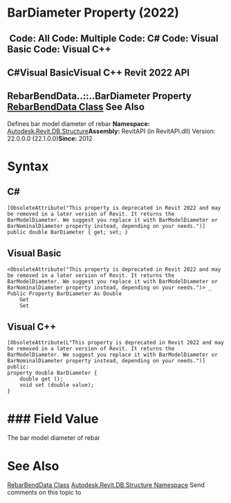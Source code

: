 # BarDiameter Property (2022)

﻿
 Code: All Code: Multiple Code: C# Code: Visual Basic Code: Visual C++   
---  
C#Visual BasicVisual C++
Revit 2022 API  
---  
RebarBendData..::..BarDiameter Property   
[RebarBendData Class](027b5619-ad82-74b3-1d78-efe86a1ef96b.md "RebarBendData Class") See Also  
---  
Defines bar model diameter of rebar 
**Namespace:** [Autodesk.Revit.DB.Structure](d586b341-f687-9d90-e96d-255806b7d4fc.md "Autodesk.Revit.DB.Structure Namespace")**Assembly:** RevitAPI (in RevitAPI.dll) Version: 22.0.0.0 (22.1.0.0)**Since:** 2012 
# Syntax
C#  
---  
```text
[ObsoleteAttribute("This property is deprecated in Revit 2022 and may be removed in a later version of Revit. It returns the BarModelDiameter. We suggest you replace it with BarModelDiameter or BarNominalDiameter property instead, depending on your needs.")]
public double BarDiameter { get; set; }
```
  
Visual Basic  
---  
```text
<ObsoleteAttribute("This property is deprecated in Revit 2022 and may be removed in a later version of Revit. It returns the BarModelDiameter. We suggest you replace it with BarModelDiameter or BarNominalDiameter property instead, depending on your needs.")> _
Public Property BarDiameter As Double
	Get
	Set
```
  
Visual C++  
---  
```text
[ObsoleteAttribute(L"This property is deprecated in Revit 2022 and may be removed in a later version of Revit. It returns the BarModelDiameter. We suggest you replace it with BarModelDiameter or BarNominalDiameter property instead, depending on your needs.")]
public:
property double BarDiameter {
	double get ();
	void set (double value);
}
```
  
# ### Field Value
The bar model diameter of rebar 
# See Also
[RebarBendData Class](027b5619-ad82-74b3-1d78-efe86a1ef96b.md "RebarBendData Class")
[Autodesk.Revit.DB.Structure Namespace](d586b341-f687-9d90-e96d-255806b7d4fc.md "Autodesk.Revit.DB.Structure Namespace")
Send comments on this topic to 